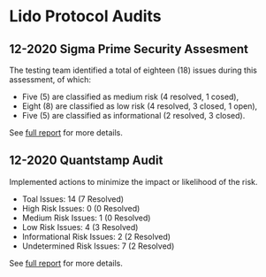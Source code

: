 # Lido Protocol Audits

## 12-2020 Sigma Prime Security Assesment

The testing team identified a total of eighteen (18) issues during this assessment, of which:
- Five (5) are classified as medium risk (4 resolved, 1 cosed), 
- Eight (8) are classified as low risk (4 resolved, 3 closed, 1 open),
- Five (5) are classified as informational (2 resolved, 3 closed).

See [full report](Sigma%20Prime%20-%20Lido%20Finance%20Security%20Assessment%20Report%20v2.1.pdf) for more details.


## 12-2020 Quantstamp Audit

Implemented actions to minimize the impact or likelihood of the risk.
 
- Toal Issues: 14 (7 Resolved)
- High Risk Issues: 0 (0 Resolved)
- Medium Risk Issues: 1 (0 Resolved)
- Low Risk Issues: 4 (3 Resolved)  
- Informational Risk Issues: 2 (2 Resolved)
- Undetermined Risk Issues: 7 (2 Resolved)


See [full report](QSP%20Lido%20Report%2012-2020.pdf) for more details.
